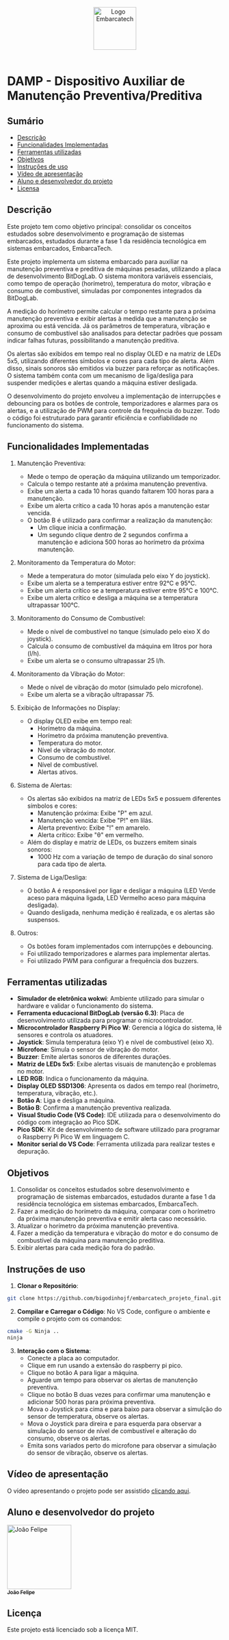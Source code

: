 <div align="center">
    <img src="https://moodle.embarcatech.cepedi.org.br/pluginfile.php/1/theme_moove/logo/1733422525/Group%20658.png" alt="Logo Embarcatech" height="100">
</div>

<br>

# DAMP - Dispositivo Auxiliar de Manutenção Preventiva/Preditiva

## Sumário

- [Descrição](#descrição)
- [Funcionalidades Implementadas](#funcionalidades-implementadas)
- [Ferramentas utilizadas](#ferramentas-utilizadas)
- [Objetivos](#objetivos)
- [Instruções de uso](#instruções-de-uso)
- [Vídeo de apresentação](#vídeo-de-apresentação)
- [Aluno e desenvolvedor do projeto](#aluno-e-desenvolvedor-do-projeto)
- [Licensa](#licença)

## Descrição

Este projeto tem como objetivo principal: consolidar os conceitos estudados sobre desenvolvimento e programação de sistemas embarcados, estudados durante a fase 1 da residência tecnológica em sistemas embarcados, EmbarcaTech.

Este projeto implementa um sistema embarcado para auxiliar na manutenção preventiva e preditiva de máquinas pesadas, utilizando a placa de desenvolvimento BitDogLab. O sistema monitora variáveis essenciais, como tempo de operação (horímetro), temperatura do motor, vibração e consumo de combustível, simuladas por componentes integrados da BitDogLab.

A medição do horímetro permite calcular o tempo restante para a próxima manutenção preventiva e exibir alertas à medida que a manutenção se aproxima ou está vencida. Já os parâmetros de temperatura, vibração e consumo de combustível são analisados para detectar padrões que possam indicar falhas futuras, possibilitando a manutenção preditiva.

Os alertas são exibidos em tempo real no display OLED e na matriz de LEDs 5x5, utilizando diferentes símbolos e cores para cada tipo de alerta. Além disso, sinais sonoros são emitidos via buzzer para reforçar as notificações. O sistema também conta com um mecanismo de liga/desliga para suspender medições e alertas quando a máquina estiver desligada.

O desenvolvimento do projeto envolveu a implementação de interrupções e debouncing para os botões de controle, temporizadores e alarmes para os alertas, e a utilização de PWM para controle da frequência do buzzer. Todo o código foi estruturado para garantir eficiência e confiabilidade no funcionamento do sistema.

## Funcionalidades Implementadas

1. Manutenção Preventiva:

   - Mede o tempo de operação da máquina utilizando um temporizador.
   - Calcula o tempo restante até a próxima manutenção preventiva.
   - Exibe um alerta a cada 10 horas quando faltarem 100 horas para a manutenção.
   - Exibe um alerta crítico a cada 10 horas após a manutenção estar vencida.
   - O botão B é utilizado para confirmar a realização da manutenção:
     -  Um clique inicia a confirmação.
     -  Um segundo clique dentro de 2 segundos confirma a manutenção e adiciona 500 horas ao horímetro da próxima manutenção.

2. Monitoramento da Temperatura do Motor:

   - Mede a temperatura do motor (simulada pelo eixo Y do joystick).
   - Exibe um alerta se a temperatura estiver entre 92°C e 95°C.
   - Exibe um alerta crítico se a temperatura estiver entre 95°C e 100°C.
   - Exibe um alerta crítico e desliga a máquina se a temperatura ultrapassar 100°C.

3. Monitoramento do Consumo de Combustível:

   - Mede o nível de combustível no tanque (simulado pelo eixo X do joystick).
   - Calcula o consumo de combustível da máquina em litros por hora (l/h).
   - Exibe um alerta se o consumo ultrapassar 25 l/h.
    
4. Monitoramento da Vibração do Motor:

   - Mede o nível de vibração do motor (simulado pelo microfone).
   - Exibe um alerta se a vibração ultrapassar 75.
  
5. Exibição de Informações no Display:

   - O display OLED exibe em tempo real:
     - Horímetro da máquina.
     - Horímetro da próxima manutenção preventiva.
     - Temperatura do motor.
     - Nível de vibração do motor.
     - Consumo de combustível.
     - Nível de combustível.
     - Alertas ativos.

6. Sistema de Alertas:

   - Os alertas são exibidos na matriz de LEDs 5x5 e possuem diferentes símbolos e cores:
     - Manutenção próxima: Exibe "P" em azul.
     - Manutenção vencida: Exibe "P!" em lilás.
     - Alerta preventivo: Exibe "!" em amarelo.
     - Alerta crítico: Exibe "θ" em vermelho.
   - Além do display e matriz de LEDs, os buzzers emitem sinais sonoros:
     - 1000 Hz com a variação de tempo de duração do sinal sonoro para cada tipo de alerta.

7. Sistema de Liga/Desliga:

   - O botão A é responsável por ligar e desligar a máquina (LED Verde aceso para máquina ligada, LED Vermelho aceso para máquina desligada).
   - Quando desligada, nenhuma medição é realizada, e os alertas são suspensos.

8. Outros:

   - Os botões foram implementados com interrupções e debouncing.
   - Foi utilizado temporizadores e alarmes para implementar alertas.
   - Foi utilizado PWM para configurar a frequência dos buzzers.

## Ferramentas utilizadas

- **Simulador de eletrônica wokwi**: Ambiente utilizado para simular o hardware e validar o funcionamento do sistema.
- **Ferramenta educacional BitDogLab (versão 6.3)**: Placa de desenvolvimento utilizada para programar o microcontrolador.
- **Microcontrolador Raspberry Pi Pico W**: Gerencia a lógica do sistema, lê sensores e controla os atuadores.
- **Joystick**: Simula temperatura (eixo Y) e nível de combustível (eixo X).
- **Microfone**: Simula o sensor de vibração do motor.
- **Buzzer**: Emite alertas sonoros de diferentes durações.
- **Matriz de LEDs 5x5**: Exibe alertas visuais de manutenção e problemas no motor.
- **LED RGB**: Indica o funcionamento da máquina.
- **Display OLED SSD1306**: Apresenta os dados em tempo real (horímetro, temperatura, vibração, etc.).
- **Botão A**: Liga e desliga a máquina.
- **Botão B**: Confirma a manutenção preventiva realizada.
- **Visual Studio Code (VS Code)**: IDE utilizada para o desenvolvimento do código com integração ao Pico SDK.
- **Pico SDK**: Kit de desenvolvimento de software utilizado para programar o Raspberry Pi Pico W em linguagem C.
- **Monitor serial do VS Code**: Ferramenta utilizada para realizar testes e depuração.

## Objetivos

1. Consolidar os conceitos estudados sobre desenvolvimento e programação de sistemas embarcados, estudados durante a fase 1 da residência tecnológica em sistemas embarcados, EmbarcaTech.
2. Fazer a medição do horímetro da máquina, comparar com o horímetro da próxima manutenção preventiva e emitir alerta caso necessário.
3. Atualizar o horímetro da próxima manutenção preventiva.
4. Fazer a medição da temperatura e vibração do motor e do consumo de combustível da máquina para manutenção preditiva.
5. Exibir alertas para cada medição fora do padrão.

## Instruções de uso

1. **Clonar o Repositório**:

```bash
git clone https://github.com/bigodinhojf/embarcatech_projeto_final.git
```

2. **Compilar e Carregar o Código**:
   No VS Code, configure o ambiente e compile o projeto com os comandos:

```bash	
cmake -G Ninja ..
ninja
```

3. **Interação com o Sistema**:
   - Conecte a placa ao computador.
   - Clique em run usando a extensão do raspberry pi pico.
   - Clique no botão A para ligar a máquina.
   - Aguarde um tempo para observar os alertas de manutenção preventiva.
   - Clique no botão B duas vezes para confirmar uma manutenção e adicionar 500 horas para próxima preventiva.
   - Mova o Joystick para cima e para baixo para observar a simulção do sensor de temperatura, observe os alertas.
   - Mova o Joystick para direira e para esquerda para observar a simulação do sensor de nível de combustível e alteração do consumo, observe os alertas.
   - Emita sons variados perto do microfone para observar a simulação do sensor de vibração, observe os alertas.

## Vídeo de apresentação

O vídeo apresentando o projeto pode ser assistido [clicando aqui](https://youtu.be/1mPumZdqNQI).

## Aluno e desenvolvedor do projeto

<a href="https://github.com/bigodinhojf">
        <img src="https://github.com/bigodinhojf.png" width="150px;" alt="João Felipe"/><br>
        <sub>
          <b>João Felipe</b>
        </sub>
</a>

## Licença

Este projeto está licenciado sob a licença MIT.
